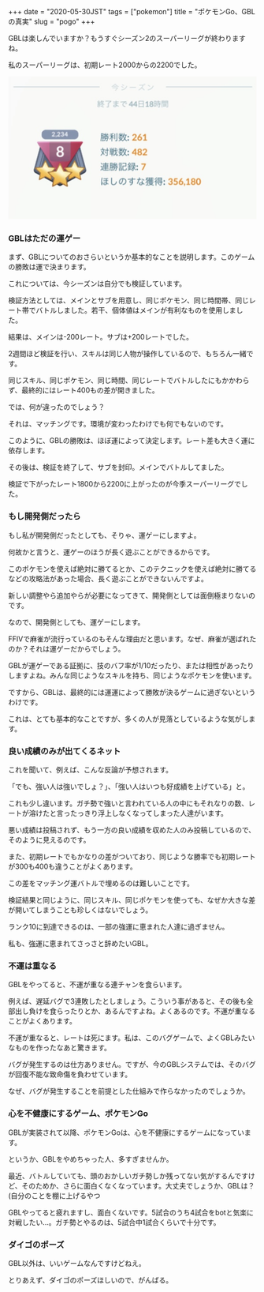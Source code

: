 +++
date = "2020-05-30JST"
tags = ["pokemon"]
title = "ポケモンGo、GBLの真実"
slug = "pogo"
+++

GBLは楽しんでいますか？もうすぐシーズン2のスーパーリーグが終わりますね。

私のスーパーリーグは、初期レート2000からの2200でした。

![](https://github.com/syui/mstdn.page/raw/master/img/mastodon/media_attachments/files/000/000/021/small/3dd00ddd96f7d976.jpg)

### GBLはただの運ゲー

まず、GBLについてのおさらいというか基本的なことを説明します。このゲームの勝敗は運で決まります。

これについては、今シーズンは自分でも検証しています。

検証方法としては、メインとサブを用意し、同じポケモン、同じ時間帯、同じレート帯でバトルしました。若干、個体値はメインが有利なものを使用しました。

結果は、メインは-200レート。サブは+200レートでした。

2週間ほど検証を行い、スキルは同じ人物が操作しているので、もちろん一緒です。

同じスキル、同じポケモン、同じ時間、同じレートでバトルしたにもかかわらず、最終的にはレート400もの差が開きました。

では、何が違ったのでしょう？

それは、マッチングです。環境が変わったわけでも何でもないのです。

このように、GBLの勝敗は、ほぼ運によって決定します。レート差も大きく運に依存します。

その後は、検証を終了して、サブを封印。メインでバトルしてました。

検証で下がったレート1800から2200に上がったのが今季スーパーリーグでした。

### もし開発側だったら

もし私が開発側だったとしても、そりゃ、運ゲーにしますよ。

何故かと言うと、運ゲーのほうが長く遊ぶことができるからです。

このポケモンを使えば絶対に勝てるとか、このテクニックを使えば絶対に勝てるなどの攻略法があった場合、長く遊ぶことができないんですよ。

新しい調整やら追加やらが必要になってきて、開発側としては面倒極まりないのです。

なので、開発側としても、運ゲーにします。

FFIVで麻雀が流行っているのもそんな理由だと思います。なぜ、麻雀が選ばれたのか？それは運ゲーだからでしょう。

GBLが運ゲーである証拠に、技のバフ率が1/10だったり、または相性があったりしますよね。みんな同じようなスキルを持ち、同じようなポケモンを使います。

ですから、GBLは、最終的には運運によって勝敗が決るゲームに過ぎないというわけです。

これは、とても基本的なことですが、多くの人が見落としているような気がします。

### 良い成績のみが出てくるネット

これを聞いて、例えば、こんな反論が予想されます。

「でも、強い人は強いでしょ？」、「強い人はいつも好成績を上げている」と。

これも少し違います。ガチ勢で強いと言われている人の中にもそれなりの数、レートが溶けたと言ったっきり浮上しなくなってしまった人達がいます。

悪い成績は投稿されず、もう一方の良い成績を収めた人のみ投稿しているので、そのように見えるのです。

また、初期レートでもかなりの差がついており、同じような勝率でも初期レートが300も400も違うことがよくあります。

この差をマッチング運バトルで埋めるのは難しいことです。

検証結果と同じように、同じスキル、同じポケモンを使っても、なぜか大きな差が開いてしまうことも珍しくはないでしょう。

ランク10に到達できるのは、一部の強運に恵まれた人達に過ぎません。

私も、強運に恵まれてさっさと辞めたいGBL。

### 不運は重なる

GBLをやってると、不運が重なる連チャンを食らいます。

例えば、遅延バグで3連敗したとしましょう。こういう事があると、その後も全部出し負けを食らったりとか、あるんですよね。よくあるのです。不運が重なることがよくあります。

不運が重なると、レートは死にます。私は、このバグゲームで、よくGBLみたいなものを作ったなあと驚きます。

バグが発生するのは仕方ありません。ですが、今のGBLシステムでは、そのバグが回復不能な致命傷を負わせています。

なぜ、バグが発生することを前提とした仕組みで作らなかったのでしょうか。

### 心を不健康にするゲーム、ポケモンGo

GBLが実装されて以降、ポケモンGoは、心を不健康にするゲームになっています。

というか、GBLをやめちゃった人、多すぎませんか。

最近、バトルしていても、頭のおかしいガチ勢しか残ってない気がするんですけど、そのためか、さらに面白くなくなっています。大丈夫でしょうか、GBLは？ (自分のことを棚に上げるやつ

GBLやってると疲れますし、面白くないです。5試合のうち4試合をbotと気楽に対戦したい...。ガチ勢とやるのは、5試合中1試合くらいで十分です。

### ダイゴのポーズ

GBL以外は、いいゲームなんですけどねえ。

とりあえず、ダイゴのポーズほしいので、がんばる。

